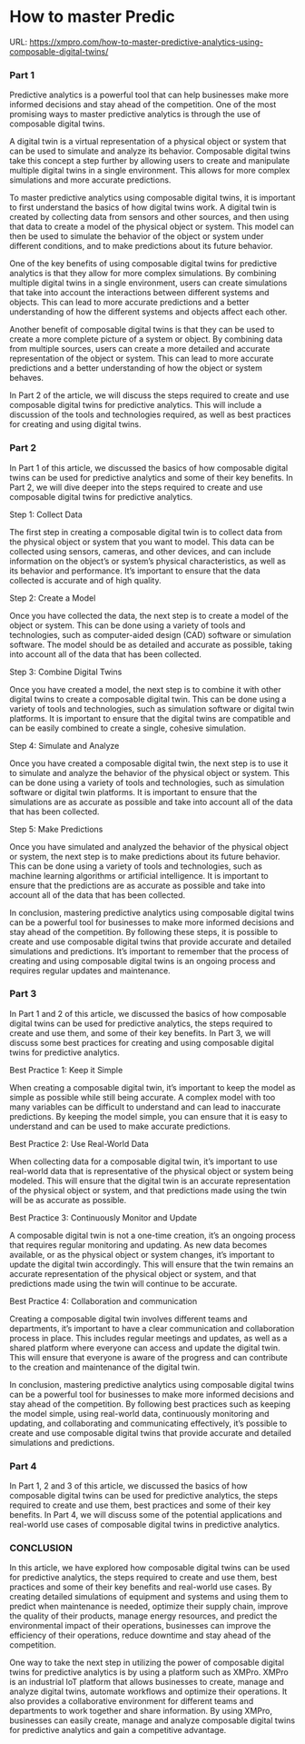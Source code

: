 # How to master Predic

URL: https://xmpro.com/how-to-master-predictive-analytics-using-composable-digital-twins/

### Part 1

Predictive analytics is a powerful tool that can help businesses make more informed decisions and stay ahead of the competition. One of the most promising ways to master predictive analytics is through the use of composable digital twins.

A digital twin is a virtual representation of a physical object or system that can be used to simulate and analyze its behavior. Composable digital twins take this concept a step further by allowing users to create and manipulate multiple digital twins in a single environment. This allows for more complex simulations and more accurate predictions.

To master predictive analytics using composable digital twins, it is important to first understand the basics of how digital twins work. A digital twin is created by collecting data from sensors and other sources, and then using that data to create a model of the physical object or system. This model can then be used to simulate the behavior of the object or system under different conditions, and to make predictions about its future behavior.

One of the key benefits of using composable digital twins for predictive analytics is that they allow for more complex simulations. By combining multiple digital twins in a single environment, users can create simulations that take into account the interactions between different systems and objects. This can lead to more accurate predictions and a better understanding of how the different systems and objects affect each other.

Another benefit of composable digital twins is that they can be used to create a more complete picture of a system or object. By combining data from multiple sources, users can create a more detailed and accurate representation of the object or system. This can lead to more accurate predictions and a better understanding of how the object or system behaves.

In Part 2 of the article, we will discuss the steps required to create and use composable digital twins for predictive analytics. This will include a discussion of the tools and technologies required, as well as best practices for creating and using digital twins.

### Part 2

In Part 1 of this article, we discussed the basics of how composable digital twins can be used for predictive analytics and some of their key benefits. In Part 2, we will dive deeper into the steps required to create and use composable digital twins for predictive analytics.

Step 1: Collect Data

The first step in creating a composable digital twin is to collect data from the physical object or system that you want to model. This data can be collected using sensors, cameras, and other devices, and can include information on the object’s or system’s physical characteristics, as well as its behavior and performance. It’s important to ensure that the data collected is accurate and of high quality.

Step 2: Create a Model

Once you have collected the data, the next step is to create a model of the object or system. This can be done using a variety of tools and technologies, such as computer-aided design (CAD) software or simulation software. The model should be as detailed and accurate as possible, taking into account all of the data that has been collected.

Step 3: Combine Digital Twins

Once you have created a model, the next step is to combine it with other digital twins to create a composable digital twin. This can be done using a variety of tools and technologies, such as simulation software or digital twin platforms. It is important to ensure that the digital twins are compatible and can be easily combined to create a single, cohesive simulation.

Step 4: Simulate and Analyze

Once you have created a composable digital twin, the next step is to use it to simulate and analyze the behavior of the physical object or system. This can be done using a variety of tools and technologies, such as simulation software or digital twin platforms. It is important to ensure that the simulations are as accurate as possible and take into account all of the data that has been collected.

Step 5: Make Predictions

Once you have simulated and analyzed the behavior of the physical object or system, the next step is to make predictions about its future behavior. This can be done using a variety of tools and technologies, such as machine learning algorithms or artificial intelligence. It is important to ensure that the predictions are as accurate as possible and take into account all of the data that has been collected.

In conclusion, mastering predictive analytics using composable digital twins can be a powerful tool for businesses to make more informed decisions and stay ahead of the competition. By following these steps, it is possible to create and use composable digital twins that provide accurate and detailed simulations and predictions. It’s important to remember that the process of creating and using composable digital twins is an ongoing process and requires regular updates and maintenance.

### Part 3

In Part 1 and 2 of this article, we discussed the basics of how composable digital twins can be used for predictive analytics, the steps required to create and use them, and some of their key benefits. In Part 3, we will discuss some best practices for creating and using composable digital twins for predictive analytics.

Best Practice 1: Keep it Simple

When creating a composable digital twin, it’s important to keep the model as simple as possible while still being accurate. A complex model with too many variables can be difficult to understand and can lead to inaccurate predictions. By keeping the model simple, you can ensure that it is easy to understand and can be used to make accurate predictions.

Best Practice 2: Use Real-World Data

When collecting data for a composable digital twin, it’s important to use real-world data that is representative of the physical object or system being modeled. This will ensure that the digital twin is an accurate representation of the physical object or system, and that predictions made using the twin will be as accurate as possible.

Best Practice 3: Continuously Monitor and Update

A composable digital twin is not a one-time creation, it’s an ongoing process that requires regular monitoring and updating. As new data becomes available, or as the physical object or system changes, it’s important to update the digital twin accordingly. This will ensure that the twin remains an accurate representation of the physical object or system, and that predictions made using the twin will continue to be accurate.

Best Practice 4: Collaboration and communication

Creating a composable digital twin involves different teams and departments, it’s important to have a clear communication and collaboration process in place. This includes regular meetings and updates, as well as a shared platform where everyone can access and update the digital twin. This will ensure that everyone is aware of the progress and can contribute to the creation and maintenance of the digital twin.

In conclusion, mastering predictive analytics using composable digital twins can be a powerful tool for businesses to make more informed decisions and stay ahead of the competition. By following best practices such as keeping the model simple, using real-world data, continuously monitoring and updating, and collaborating and communicating effectively, it’s possible to create and use composable digital twins that provide accurate and detailed simulations and predictions.

### Part 4

In Part 1, 2 and 3 of this article, we discussed the basics of how composable digital twins can be used for predictive analytics, the steps required to create and use them, best practices and some of their key benefits. In Part 4, we will discuss some of the potential applications and real-world use cases of composable digital twins in predictive analytics.

### CONCLUSION

In this article, we have explored how composable digital twins can be used for predictive analytics, the steps required to create and use them, best practices and some of their key benefits and real-world use cases. By creating detailed simulations of equipment and systems and using them to predict when maintenance is needed, optimize their supply chain, improve the quality of their products, manage energy resources, and predict the environmental impact of their operations, businesses can improve the efficiency of their operations, reduce downtime and stay ahead of the competition.

One way to take the next step in utilizing the power of composable digital twins for predictive analytics is by using a platform such as XMPro. XMPro is an industrial IoT platform that allows businesses to create, manage and analyze digital twins, automate workflows and optimize their operations. It also provides a collaborative environment for different teams and departments to work together and share information. By using XMPro, businesses can easily create, manage and analyze composable digital twins for predictive analytics and gain a competitive advantage.


